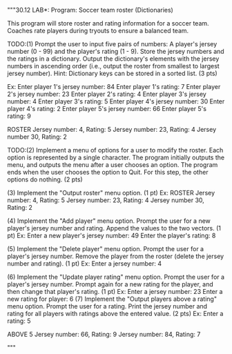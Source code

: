 """30.12 LAB*: Program: Soccer team roster (Dictionaries)

This program will store roster and rating information for a soccer team.
Coaches rate players during tryouts to ensure a balanced team.

TODO:(1) Prompt the user to input five pairs of numbers:
    A player's jersey number (0 - 99) and the player's rating (1 - 9).
    Store the jersey numbers and the ratings in a dictionary.
    Output the dictionary's elements with the jersey numbers in ascending order
    (i.e., output the roster from smallest to largest jersey number).
    Hint: Dictionary keys can be stored in a sorted list. (3 pts)

Ex:
    Enter player 1's jersey number:
    84
    Enter player 1's rating:
    7
    Enter player 2's jersey number:
    23
    Enter player 2's rating:
    4
    Enter player 3's jersey number:
    4
    Enter player 3's rating:
    5
    Enter player 4's jersey number:
    30
    Enter player 4's rating:
    2
    Enter player 5's jersey number:
    66
    Enter player 5's rating:
    9

ROSTER
Jersey number: 4, Rating: 5
Jersey number: 23, Rating: 4
Jersey number 30, Rating: 2

 TODO:(2) Implement a menu of options for a user to modify the roster.
       Each option is represented by a single character.
       The program initially outputs the menu, and outputs the menu after a user chooses an option.
       The program ends when the user chooses the option to Quit.
       For this step, the other options do nothing. (2 pts)


(3) Implement the "Output roster" menu option. (1 pt)
Ex: ROSTER
    Jersey number: 4, Rating: 5
    Jersey number: 23, Rating: 4
    Jersey number 30, Rating: 2


(4) Implement the "Add player" menu option.
    Prompt the user for a new player's jersey number and rating.
    Append the values to the two vectors. (1 pt)
Ex: Enter a new player's jersey number:
    49
    Enter the player's rating:
    8

(5) Implement the "Delete player" menu option.
    Prompt the user for a player's jersey number.
    Remove the player from the roster (delete the jersey number and rating). (1 pt)
Ex: Enter a jersey number:
    4

(6) Implement the "Update player rating" menu option.
    Prompt the user for a player's jersey number.
    Prompt again for a new rating for the player, and then change that player's rating. (1 pt)
Ex: Enter a jersey number:
    23
    Enter a new rating for player:
    6
(7) Implement the "Output players above a rating" menu option.
    Prompt the user for a rating.
    Print the jersey number and rating for all players
        with ratings above the entered value. (2 pts)
Ex: Enter a rating:
    5

ABOVE 5
Jersey number: 66, Rating: 9
Jersey number: 84, Rating: 7

"""